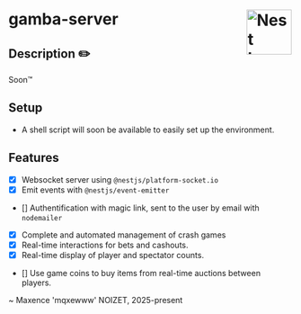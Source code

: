 # gamba-server <img href="https://github.com/mqxewww/gamba-server" src="https://nestjs.com/img/logo-small.svg" width="80px" alt="Nest logo" align="right">

## Description :pencil2:

Soon™

## Setup

- A shell script will soon be available to easily set up the environment.

## Features

- [x] Websocket server using `@nestjs/platform-socket.io`
- [x] Emit events with `@nestjs/event-emitter`
- [] Authentification with magic link, sent to the user by email with `nodemailer`

- [x] Complete and automated management of crash games
- [x] Real-time interactions for bets and cashouts.
- [x] Real-time display of player and spectator counts.
- [] Use game coins to buy items from real-time auctions between players.

~ Maxence 'mqxewww' NOIZET, 2025-present
